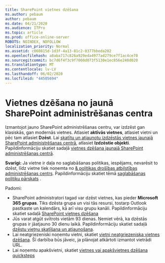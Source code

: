```yaml
---
title: SharePoint vietnes dzēšana
ms.author: pebaum
author: pebaum
ms.date: 04/21/2020
ms.audience: ITPro
ms.topic: article
ms.prod: office-online-server
ROBOTS: NOINDEX, NOFOLLOW
localization_priority: Normal
ms.assetid: c060815d-1d3f-4a13-81c2-0377bbeda202
ms.openlocfilehash: a8aba717c826a929eda4977ad279ce7f1ac4ce70
ms.sourcegitcommit: bc7d6f4f3c9f7060d073f5130e1ec856e248d020
ms.translationtype: MT
ms.contentlocale: lv-LV
ms.lasthandoff: 06/02/2020
ms.locfileid: "44505694"
---
```

# <a name="delete-a-site-from-the-new-sharepoint-admin-center"></a>Vietnes dzēšana no jaunā SharePoint administrēšanas centra

Izmantojot jauno SharePoint administrēšanas centru, var izdzēst gan klasiskās, gan modernās vietnes. Atlasiet **aktīvās vietnes**, atlasiet vietni un pēc tam atlasiet **Dzēst**. Lai [skatītu un atjaunotu izdzēstās vietnes jaunajā SharePoint administrēšanas centrā](https://docs.microsoft.com/sharepoint/view-and-restore-deleted-sites-in-new-admin-center), atlasiet **Izdzēstie objekti**. Papildinformāciju skatiet sadaļā [vietnes dzēšana jaunajā SharePoint administrēšanas centrā](https://docs.microsoft.com/sharepoint/delete-site-collection#delete-a-site-in-the-new-sharepoint-admin-center).

**Svarīgi:** Ja vietne ir daļa no saglabāšanas politikas, iespējams, nevarēsit to dzēst, līdz vietne tiek noņemta no [ &amp; politikas drošības atbilstības administrēšanas centrs](https://protection.office.com/?rfr=AdminCenter#/homepage). Papildinformāciju skatiet tēmā [saglabāšanas politiku pārskats](https://docs.microsoft.com/microsoft-365/compliance/retention-policies) . 

Padomi:
- SharePoint administratori tagad var dzēst vietnes, kas pieder **Microsoft 365 grupas**. Tiks dzēsta grupa un visi tās resursi, tostarp Outlook pastkaste un kalendārs, kā arī visu grupu kanāli. Papildinformāciju skatiet sadaļā [SharePoint vietnes dzēšana](https://docs.microsoft.com/sharepoint/manage-sites-in-new-admin-center#delete-a-site)
- Jūs varat atgūt svītrots vietām 93 dienas. Ņemiet vērā, ka dzēstās grupas ir jāatjauno 30 dienu laikā. Papildinformāciju skatiet sadaļā [dzēstu vietņu skatīšana un atjaunošana](https://docs.microsoft.com/sharepoint/view-and-restore-deleted-sites-in-new-admin-center).
- Lai neatgriezeniski noņemtu vietni, skatiet [vietni neatgriezeniska vietnes dzēšana](https://docs.microsoft.com/sharepoint/delete-site-collection#permanently-delete-a-site). Šī darbība būs jāveic, ja plānojat atkārtoti izmantot vietrādi URL. 
- Lai noņemtu apakšvietni, skatiet [vietnes vai apakšvietnes dzēšana quicksteps](https://support.office.com/article/Delete-a-SharePoint-site-or-subsite-bc37b743-0cef-475e-9a8c-8fc4d40179fb#__bkmkshortcut)
